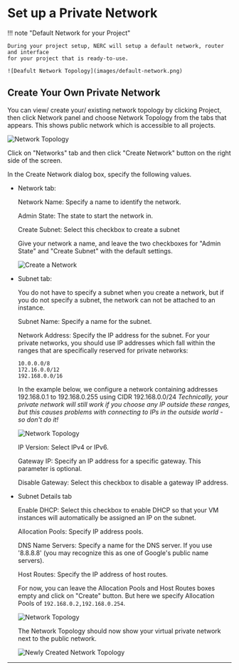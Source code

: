 # Set up a Private Network

!!! note "Default Network for your Project"

    During your project setup, NERC will setup a default network, router and interface
    for your project that is ready-to-use.

    ![Deafult Network Topology](images/default-network.png)

## Create Your Own Private Network

You can view/ create your/ existing network topology by clicking Project, then click
Network panel and choose Network Topology from the tabs that appears. This
shows public network which is accessible to all projects.

![Network Topology](images/network_blank.png)

Click on "Networks" tab and then click "Create Network" button on the right
side of the screen.

In the Create Network dialog box, specify the following values.

-   Network tab:

    Network Name: Specify a name to identify the network.

    Admin State: The state to start the network in.

    Create Subnet: Select this checkbox to create a subnet

    Give your network a name, and leave the two checkboxes for "Admin State" and
    "Create Subnet" with the default settings.

    ![Create a Network](images/create_network.png)

-   Subnet tab:

    You do not have to specify a subnet when you create a network, but if you do
    not specify a subnet, the network can not be attached to an instance.

    Subnet Name: Specify a name for the subnet.

    Network Address: Specify the IP address for the subnet. For your private
    networks, you should use IP addresses which fall within the ranges that are
    specifically reserved for private networks:

        10.0.0.0/8
        172.16.0.0/12
        192.168.0.0/16

    In the example below, we configure a network containing addresses 192.168.0.1
    to 192.168.0.255 using CIDR 192.168.0.0/24
    _Technically, your private network will still work if you choose any IP outside
    these ranges, but this causes problems with connecting to IPs in the outside
    world - so don't do it!_

    ![Network Topology](images/network_subnet.png)

    IP Version: Select IPv4 or IPv6.

    Gateway IP: Specify an IP address for a specific gateway. This parameter is optional.

    Disable Gateway: Select this checkbox to disable a gateway IP address.

-   Subnet Details tab

    Enable DHCP: Select this checkbox to enable DHCP so that your VM instances
    will automatically be assigned an IP on the subnet.

    Allocation Pools: Specify IP address pools.

    DNS Name Servers: Specify a name for the DNS server. If you use '8.8.8.8' (you
    may recognize this as one of Google's public name servers).

    Host Routes: Specify the IP address of host routes.

    For now, you can leave the Allocation Pools and Host Routes boxes empty and
    click on "Create" button. But here we specify Allocation Pools of `192.168.0.2,192.168.0.254`.

    ![Network Topology](images/network_subnet_details.png)

    The Network Topology should now show your virtual private network next to the
    public network.

    ![Newly Created Network Topology](images/network_new.png)

---
